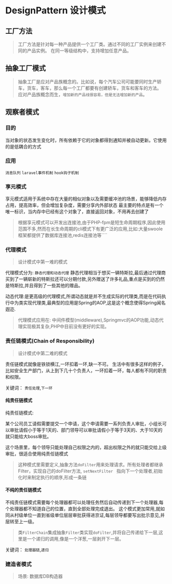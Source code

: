 # DesignPattern 设计模式


## 工厂方法

> 工厂方法是针对每一种产品提供一个工厂类。通过不同的工厂实例来创建不同的产品实例。
在同一等级结构中，支持增加任意产品。

## 抽象工厂模式

> 抽象工厂是应对产品族概念的。比如说，每个汽车公司可能要同时生产轿车，货车，客车，那么每一个工厂都要有创建轿车，货车和客车的方法。
> 应对产品族概念而生，`增加新的产品线很容易，但是无法增加新的产品`。


## 观察者模式

### 目的
当对象的状态发生变化时，所有依赖于它的对象都得到通知并被自动更新。它使用的是低耦合的方式
### 应用
`消息队列` `laravel事件机制` `hook钩子机制`

### 享元模式

享元模式适用于系统中存在大量的相似对象以及需要缓冲池的场景，能够降低内存占用，提高效率，但会增加复杂度，需要分享内外部状态
最主要的特点是有一个唯一标识，当内存中已经有这个对象了，直接返回对象，不用再去创建了
> 根据享元模式可以开发出连接池,由于PHP-fpm是短生命周期程序,因此使用范围不多,然而在长生命周期的cli模式下有更广泛的应用,比如:大量swoole框架都提供了数据库连接池,redis连接池等````

### 代理模式

> 设计模式中第一难的模式

代理模式分为: `静态代理和动态代理`
静态代理相当于想买一辆特斯拉,最后通过代理商买到了一辆崭新的特斯拉还可以分期付款,另外赠送了许多礼品,重点是买到的仍然是特斯拉,并且得到了一些其他的赠品。

动态代理:是更高级的代理模式,所谓动态就是并不生成实际的代理类,而是在代码执行中为类实现代理类,最典型的应用是Spring的AOP,这是这个概念使得Spring闻名遐迩.


> 代理模式应用在: 中间件模型(middleware),Springmvc的AOP功能,动态代理实现极其复杂,PHP中目前没有更好的实现。
>
### 责任链模式(Chain of Responsibility)

> 设计模式中第二难的模式

责任链模式就像是铁锁横江,一环扣着一环,缺一不可。 生活中有很多这样的例子，比如安全生产部门，从上到下几十个负责人，一环扣着一环，每人都有不同的职责和权限。

关键词： `责任处理`,`下一环`
 
 #### 纯责任链模式
 
 纯责任链模式:
 
 某个公司员工请假需要提交一个申请，这个申请需要一系列负责人审批，小组长可以审批请假小于等于1天的、部门领导可以审批请假小于等于3天的、大于10天的就只能给大boss审批。
 
 这个场景里，每个领导只能处理自己权限之内的，超出权限之外的就只能交给上级审批，很适合使用纯责任链模式
 
 > 这种模式里需要定义,抽象方法`doFilter`用来处理请求。所有处理者都继承Filter，实现自己的doFilter方法, `setNextFilter
>` 指向下一个处理者,初始化时来制定执行的顺序,形成一条链


#### 不纯的责任链模式

不纯责任链模式需要每个处理器都可以处理任务然后自动传递到下一个处理器,每个处理器都不知道自己的位置，直到全部处理完成退出。
这个模式更加常用,就如同从村级单位一直到省级单位层层审批获得进京证,每层领导都要写出批示意见,并层转至上一级。

> 类`FilterChain`集成抽象`Filter`类实现`doFilter`,并将自己传递给下一层,这里是一个递归的调用,像是一个洋葱,一层剥开下一层。

关键词： `处理器链`,`递归`

### 建造者模式

> 场景: 数据库DB构造器



